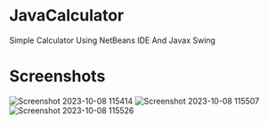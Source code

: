 # JavaCalculator
Simple Calculator Using NetBeans IDE And Javax Swing 
# Screenshots
![Screenshot 2023-10-08 115414](https://github.com/ayushthepro111/JavaCalculator/assets/103628088/348a6b5b-2cfa-4451-9cb5-a149487e7846)
![Screenshot 2023-10-08 115507](https://github.com/ayushthepro111/JavaCalculator/assets/103628088/328f58df-ad35-41db-a58a-f53ee14dc36d)
![Screenshot 2023-10-08 115526](https://github.com/ayushthepro111/JavaCalculator/assets/103628088/7a68d020-61bc-4d6f-aeaf-257e77055a8d)
